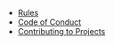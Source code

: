 - [Rules](/pages/rules.md)
- [Code of Conduct](/pages/code-of-conduct.md)
- [Contributing to Projects](/pages/contributing.md)
